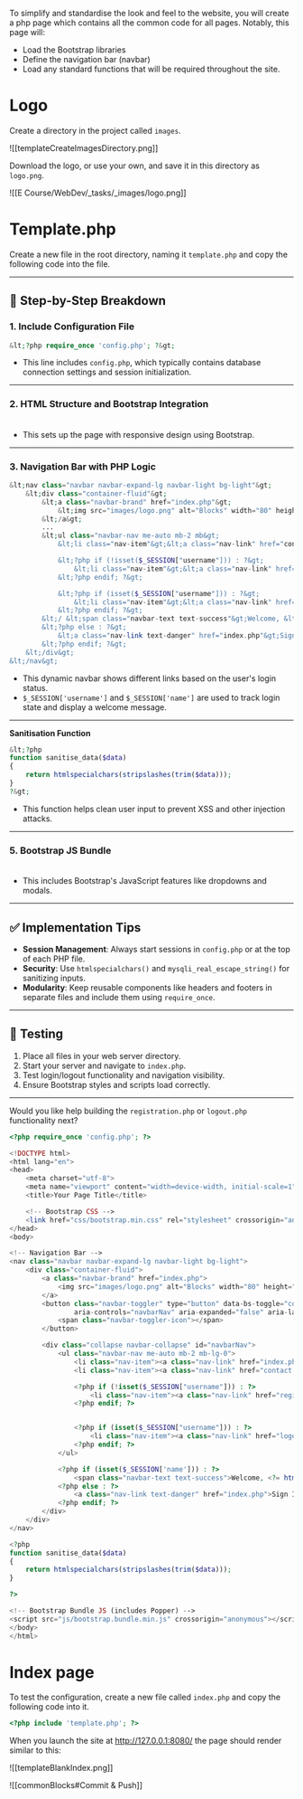 To simplify and standardise the look and feel to the website, you will create a php page which contains all the common code for all pages. Notably, this page will:
- Load the Bootstrap libraries
- Define the navigation bar (navbar)
- Load any standard functions that will be required throughout the site.

# Logo

Create a directory in the project called `images`.

![[templateCreateImagesDirectory.png]]

Download the logo, or use your own, and save it in this directory as `logo.png`.

![[E Course/WebDev/_tasks/_images/logo.png]]



# Template.php

Create a new file in the root directory, naming it `template.php` and copy the following code into the file. 

---

## 🧩 Step-by-Step Breakdown

### 1. **Include Configuration File**

```Php
&lt;?php require_once 'config.php'; ?&gt;
```

- This line includes `config.php`, which typically contains database connection settings and session initialization.

---

### 2. **HTML Structure and Bootstrap Integration**

![](data:image/png;base64,iVBORw0KGgoAAAANSUhEUgAAA+gAAAAKCAYAAAAnx3TwAAABBklEQVR4AezXMQqAMBAEQPH/jxabNIIixOTWjCCIQtybq3bfXAQIECBAgAABAgQIECBAgMB0gY8L+vT5BCBAgAABAgQIECBAgAABAhEC2QU9glhIAgQIECBAgAABAgQIECDwLKCg3xj5RIAAAQIECBAgQIAAAQIERgko6KOkr//xhgABAgQIECBAgAABAgQINAEFvVH87cE8BAgQIECAAAECBAgQIJAkoKAnbatSVlkIECBAgAABAgQIECBAoKuAgt6V02G9BJxDgAABAgQIECBAgACB1QQU9NU2bt5TwE2AAAECBAgQIECAAIFyAgp6uZUIlC9gAgIECBAgQIAAAQIECLwXOAAAAP//9cOhhAAAAAZJREFUAwBT4QAVqieVXgAAAABJRU5ErkJggg==)

- This sets up the page with responsive design using Bootstrap.

---

### 3. **Navigation Bar with PHP Logic**

```Php
&lt;nav class="navbar navbar-expand-lg navbar-light bg-light"&gt;
    &lt;div class="container-fluid"&gt;
        &lt;a class="navbar-brand" href="index.php"&gt;
            &lt;img src="images/logo.png" alt="Blocks" width="80" height="80"&gt;
        &lt;/a&gt;
        ...
        &lt;ul class="navbar-nav me-auto mb-2 mb&gt;
            &lt;li class="nav-item"&gt;&lt;a class="nav-link" href="contact.php"&gt;Contact us&lt;/a&gt;&lt;/li&gt;

            &lt;?php if (!isset($_SESSION["username"])) : ?&gt;
                &lt;li class="nav-item"&gt;&lt;a class="nav-link" href="registration.php"&gt;Registration&lt;/a&gt;&lt;/li&gt;
            &lt;?php endif; ?&gt;

            &lt;?php if (isset($_SESSION["username"])) : ?&gt;
                &lt;li class="nav-item"&gt;&lt;a class="nav-link" href="logout.php" title="Logout"&gt;Logout&lt;/a&gt;&lt;/li&gt;
            &lt;?php endif; ?&gt;
        &lt;/ &lt;span class="navbar-text text-success"&gt;Welcome, &lt;?= htmlspecialchars($_SESSION['name']) ?&gt;&lt;/span&gt;
        &lt;?php else : ?&gt;
            &lt;a class="nav-link text-danger" href="index.php"&gt;Sign In&lt;/a&gt;
        &lt;?php endif; ?&gt;
    &lt;/div&gt;
&lt;/nav&gt;
```

- This dynamic navbar shows different links based on the user's login status.
- `$_SESSION['username']` and `$_SESSION['name']` are used to track login state and display a welcome message.

---

**Sanitisation Function**

```Php
&lt;?php
function sanitise_data($data)
{
    return htmlspecialchars(stripslashes(trim($data)));
}
?&gt;
```

- This function helps clean user input to prevent XSS and other injection attacks.

---

### 5. **Bootstrap JS Bundle**

![](data:image/png;base64,iVBORw0KGgoAAAANSUhEUgAAA+gAAAAKCAYAAAAnx3TwAAABBklEQVR4AezXMQqAMBAEQPH/jxabNIIixOTWjCCIQtybq3bfXAQIECBAgAABAgQIECBAgMB0gY8L+vT5BCBAgAABAgQIECBAgAABAhEC2QU9glhIAgQIECBAgAABAgQIECDwLKCg3xj5RIAAAQIECBAgQIAAAQIERgko6KOkr//xhgABAgQIECBAgAABAgQINAEFvVH87cE8BAgQIECAAAECBAgQIJAkoKAnbatSVlkIECBAgAABAgQIECBAoKuAgt6V02G9BJxDgAABAgQIECBAgACB1QQU9NU2bt5TwE2AAAECBAgQIECAAIFyAgp6uZUIlC9gAgIECBAgQIAAAQIECLwXOAAAAP//9cOhhAAAAAZJREFUAwBT4QAVqieVXgAAAABJRU5ErkJggg==)

- This includes Bootstrap's JavaScript features like dropdowns and modals.

---

## ✅ Implementation Tips

- **Session Management**: Always start sessions in `config.php` or at the top of each PHP file.
- **Security**: Use `htmlspecialchars()` and `mysqli_real_escape_string()` for sanitizing inputs.
- **Modularity**: Keep reusable components like headers and footers in separate files and include them using `require_once`.

---

## 🧪 Testing

1. Place all files in your web server directory.
2. Start your server and navigate to `index.php`.
3. Test login/logout functionality and navigation visibility.
4. Ensure Bootstrap styles and scripts load correctly.

---

Would you like help building the `registration.php` or `logout.php` functionality next?


```php
<?php require_once 'config.php'; ?>

<!DOCTYPE html>
<html lang="en">
<head>
    <meta charset="utf-8">
    <meta name="viewport" content="width=device-width, initial-scale=1">
    <title>Your Page Title</title>

    <!-- Bootstrap CSS -->
    <link href="css/bootstrap.min.css" rel="stylesheet" crossorigin="anonymous">
</head>
<body>

<!-- Navigation Bar -->
<nav class="navbar navbar-expand-lg navbar-light bg-light">
    <div class="container-fluid">
        <a class="navbar-brand" href="index.php">
            <img src="images/logo.png" alt="Blocks" width="80" height="80">
        </a>
        <button class="navbar-toggler" type="button" data-bs-toggle="collapse" data-bs-target="#navbarNav"
                aria-controls="navbarNav" aria-expanded="false" aria-label="Toggle navigation">
            <span class="navbar-toggler-icon"></span>
        </button>

        <div class="collapse navbar-collapse" id="navbarNav">
            <ul class="navbar-nav me-auto mb-2 mb-lg-0">
                <li class="nav-item"><a class="nav-link" href="index.php">Home</a></li>
                <li class="nav-item"><a class="nav-link" href="contact.php">Contact us</a></li>

                <?php if (!isset($_SESSION["username"])) : ?>
                    <li class="nav-item"><a class="nav-link" href="registration.php">Registration</a></li>
                <?php endif; ?>


                <?php if (isset($_SESSION["username"])) : ?>
                    <li class="nav-item"><a class="nav-link" href="logout.php" title="Logout">Logout</a></li>
                <?php endif; ?>
            </ul>

            <?php if (isset($_SESSION['name'])) : ?>
                <span class="navbar-text text-success">Welcome, <?= htmlspecialchars($_SESSION['name']) ?></span>
            <?php else : ?>
                <a class="nav-link text-danger" href="index.php">Sign In</a>
            <?php endif; ?>
        </div>
    </div>
</nav>

<?php
function sanitise_data($data)
{
    return htmlspecialchars(stripslashes(trim($data)));
}

?>

<!-- Bootstrap Bundle JS (includes Popper) -->
<script src="js/bootstrap.bundle.min.js" crossorigin="anonymous"></script>
</body>
</html>


```

# Index page

To test the configuration, create a new file called `index.php` and copy the following code into it.

```php
<?php include 'template.php'; ?>
```

When you launch the site at http://127.0.0.1:8080/ the page should render similar to this:

![[templateBlankIndex.png]]


![[commonBlocks#Commit & Push]]